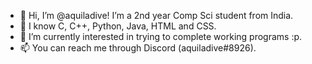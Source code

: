 - 👋 Hi, I’m @aquiladive! I’m a 2nd year Comp Sci student from India.
- 🌱 I know C, C++, Python, Java, HTML and CSS.
- 👀 I’m currently interested in trying to complete working programs :p.
- 📫 You can reach me through Discord (aquiladive#8926).

<!---
aquiladive/aquiladive is a ✨ special ✨ repository because its `README.md` (this file) appears on your GitHub profile.
You can click the Preview link to take a look at your changes.
--->
